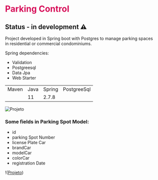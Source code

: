 <h1 style = "color:#D70E5A;" > Parking Control</h1>

## Status - in development ⚠️

Project developed in Spring boot with Postgres to manage parking spaces in residential or commercial condominiums.

Spring dependencies:

* Validation
* Postgreesql
* Data Jpa
* Web Starter

<table>
<tr>

<td>Maven</td>
<td>Java</td>
<td>Spring</td>
<td>PostgreeSql</td>

</tr>

<tr>

<td> </td>
<td>11</td>
<td>2.7.8</td>
<td> </td>

</tr>
</table>


![Projeto](https://user-images.githubusercontent.com/112403510/219226556-91021acb-d220-439a-9d90-4f7fb12b9667.jpg)

### Some fields in  Parking Spot Model:

* id
* parking Spot Number
* license Plate Car
* brandCar
* modelCar
* colorCar
* registration Date

!([Projeto](https://i.imgur.com/29PN8k9.jpg))
